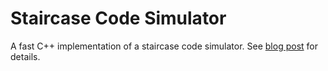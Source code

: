 # Staircase Code Simulator

A fast C++ implementation of a staircase code simulator. See [blog post](https://leiz86.github.io/jekyll/update/2017/12/14/staircase.html) for details.
